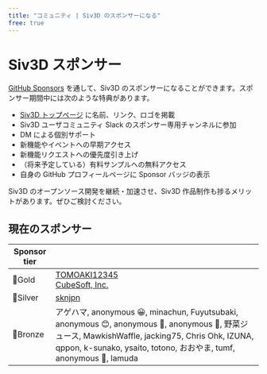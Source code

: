 ```yaml
---
title: "コミュニティ | Siv3D のスポンサーになる"
free: true
---
```


# Siv3D スポンサー

[GitHub Sponsors](https://github.com/sponsors/Reputeless) を通して、Siv3D のスポンサーになることができます。スポンサー期間中には次のような特典があります。

- [Siv3D トップページ](https://siv3d.github.io/ja-jp/) に名前、リンク、ロゴを掲載
- Siv3D ユーザコミュニティ Slack のスポンサー専用チャンネルに参加
- DM による個別サポート
- 新機能やイベントへの早期アクセス
- 新機能リクエストへの優先度引き上げ
- （将来予定している）有料サンプルへの無料アクセス
- 自身の GitHub プロフィールページに Sponsor バッジの表示

Siv3D のオープンソース開発を継続・加速させ、Siv3D 作品制作も捗るメリットがあります。ぜひご検討ください。


## 現在のスポンサー

|Sponsor tier| |
|--|--|
|🌳Gold |[TOMOAKI12345](https://github.com/TOMOAKI12345)<br>[CubeSoft, Inc.](https://www.cube-soft.jp/)|
|🌴Silver |[sknjpn](https://twitter.com/sknjpn)|
|🌷Bronze |アゲハマ, anonymous 😀, minachun, Fuyutsubaki, anonymous 😊, anonymous 🐝, anonymous 🐠, 野菜ジュース, MawkishWaffle, jacking75, Chris Ohk, IZUNA, qppon, k-sunako, ysaito, totono, おおやま, tumf, anonymous 🍵, lamuda|

